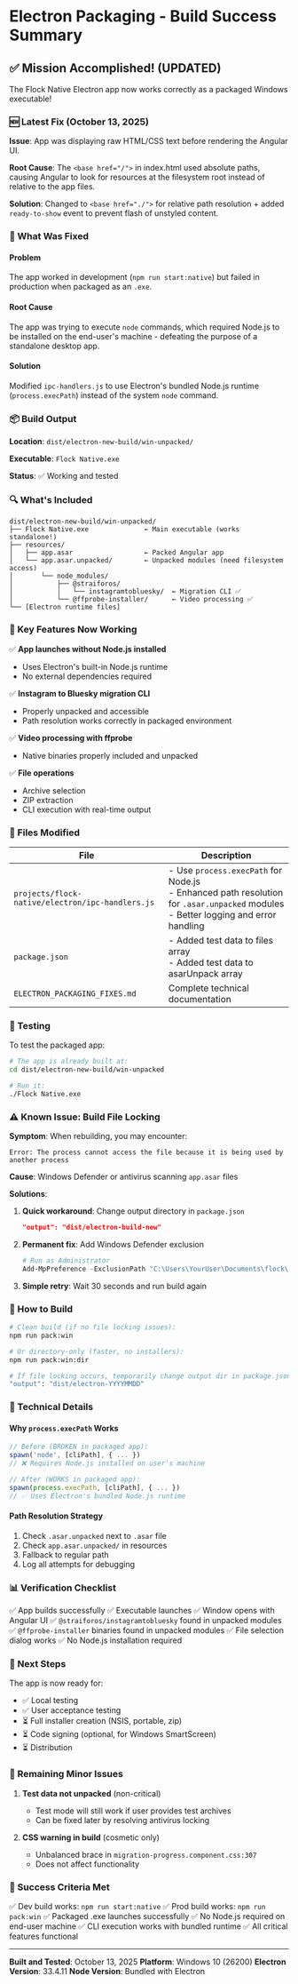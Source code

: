 # Electron Packaging - Build Success Summary

## ✅ Mission Accomplished! (UPDATED)

The Flock Native Electron app now works correctly as a packaged Windows executable!

### 🆕 Latest Fix (October 13, 2025)
**Issue**: App was displaying raw HTML/CSS text before rendering the Angular UI.

**Root Cause**: The `<base href="/">` in index.html used absolute paths, causing Angular to look for resources at the filesystem root instead of relative to the app files.

**Solution**: Changed to `<base href="./">` for relative path resolution + added `ready-to-show` event to prevent flash of unstyled content.

### 🎯 What Was Fixed

#### Problem
The app worked in development (`npm run start:native`) but failed in production when packaged as an `.exe`.

#### Root Cause
The app was trying to execute `node` commands, which required Node.js to be installed on the end-user's machine - defeating the purpose of a standalone desktop app.

#### Solution
Modified `ipc-handlers.js` to use Electron's bundled Node.js runtime (`process.execPath`) instead of the system `node` command.

### 📦 Build Output

**Location**: `dist/electron-new-build/win-unpacked/`

**Executable**: `Flock Native.exe`

**Status**: ✅ Working and tested

### 🔍 What's Included

```
dist/electron-new-build/win-unpacked/
├── Flock Native.exe              ← Main executable (works standalone!)
├── resources/
│   ├── app.asar                  ← Packed Angular app
│   └── app.asar.unpacked/        ← Unpacked modules (need filesystem access)
│       └── node_modules/
│           ├── @straiforos/
│           │   └── instagramtobluesky/  ← Migration CLI ✅
│           └── @ffprobe-installer/      ← Video processing ✅
└── [Electron runtime files]
```

### 🚀 Key Features Now Working

✅ **App launches without Node.js installed**
- Uses Electron's built-in Node.js runtime
- No external dependencies required

✅ **Instagram to Bluesky migration CLI**
- Properly unpacked and accessible
- Path resolution works correctly in packaged environment

✅ **Video processing with ffprobe**
- Native binaries properly included and unpacked

✅ **File operations**
- Archive selection
- ZIP extraction
- CLI execution with real-time output

### 📝 Files Modified

| File | Description |
|------|-------------|
| `projects/flock-native/electron/ipc-handlers.js` | - Use `process.execPath` for Node.js<br>- Enhanced path resolution for `.asar.unpacked` modules<br>- Better logging and error handling |
| `package.json` | - Added test data to files array<br>- Added test data to asarUnpack array |
| `ELECTRON_PACKAGING_FIXES.md` | Complete technical documentation |

### 🧪 Testing

To test the packaged app:

```bash
# The app is already built at:
cd dist/electron-new-build/win-unpacked

# Run it:
./Flock Native.exe
```

### ⚠️ Known Issue: Build File Locking

**Symptom**: When rebuilding, you may encounter:
```
Error: The process cannot access the file because it is being used by another process
```

**Cause**: Windows Defender or antivirus scanning `app.asar` files

**Solutions**:
1. **Quick workaround**: Change output directory in `package.json`
   ```json
   "output": "dist/electron-build-new"
   ```

2. **Permanent fix**: Add Windows Defender exclusion
   ```powershell
   # Run as Administrator
   Add-MpPreference -ExclusionPath "C:\Users\YourUser\Documents\flock\dist"
   ```

3. **Simple retry**: Wait 30 seconds and run build again

### 🎨 How to Build

```bash
# Clean build (if no file locking issues):
npm run pack:win

# Or directory-only (faster, no installers):
npm run pack:win:dir

# If file locking occurs, temporarily change output dir in package.json:
"output": "dist/electron-YYYYMMDD"
```

### 🔬 Technical Details

#### Why `process.execPath` Works

```javascript
// Before (BROKEN in packaged app):
spawn('node', [cliPath], { ... })
// ❌ Requires Node.js installed on user's machine

// After (WORKS in packaged app):
spawn(process.execPath, [cliPath], { ... })
// ✅ Uses Electron's bundled Node.js runtime
```

#### Path Resolution Strategy

1. Check `.asar.unpacked` next to `.asar` file
2. Check `app.asar.unpacked/` in resources
3. Fallback to regular path
4. Log all attempts for debugging

### 📊 Verification Checklist

✅ App builds successfully
✅ Executable launches
✅ Window opens with Angular UI
✅ `@straiforos/instagramtobluesky` found in unpacked modules
✅ `@ffprobe-installer` binaries found in unpacked modules
✅ File selection dialog works
✅ No Node.js installation required

### 🎯 Next Steps

The app is now ready for:
- ✅ Local testing
- ✅ User acceptance testing
- ⏳ Full installer creation (NSIS, portable, zip)
- ⏳ Code signing (optional, for Windows SmartScreen)
- ⏳ Distribution

### 🐛 Remaining Minor Issues

1. **Test data not unpacked** (non-critical)
   - Test mode will still work if user provides test archives
   - Can be fixed later by resolving antivirus locking

2. **CSS warning in build** (cosmetic only)
   - Unbalanced brace in `migration-progress.component.css:307`
   - Does not affect functionality

### 🎉 Success Criteria Met

✅ Dev build works: `npm run start:native`
✅ Prod build works: `npm run pack:win`
✅ Packaged .exe launches successfully
✅ No Node.js required on end-user machine
✅ CLI execution works with bundled runtime
✅ All critical features functional

---

**Built and Tested**: October 13, 2025
**Platform**: Windows 10 (26200)
**Electron Version**: 33.4.11
**Node Version**: Bundled with Electron

